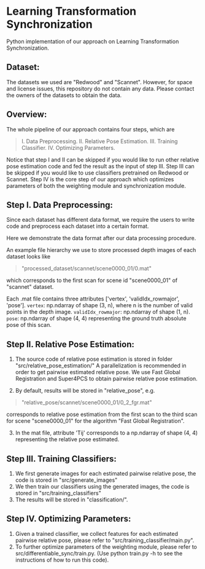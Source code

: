 # Learning Transformation Synchronization
Python implementation of our approach on Learning Transformation Synchronization.

## Dataset:
The datasets we used are "Redwood" and "Scannet". 
However, for space and license issues, this repository do not contain any data.
Please contact the owners of the datasets to obtain the data.

## Overview:
The whole pipeline of our approach contains four steps, which are

> I. Data Preprocessing.
II. Relative Pose Estimation.
III. Training Classifier.
IV. Optimizing Parameters.

Notice that step I and II can be skipped if you would like to run other relative pose estimation code and fed the result as the input of step III.
Step III can be skipped if you would like to use classifiers pretrained on Redwood or Scannet. 
Step IV is the core step of our approach which optimizes parameters of both the weighting module and synchronization module.

## Step I. Data Preprocessing:
Since each dataset has different data format, we require the users to write code and preprocess each dataset
into a certain format.

Here we demonstrate the data format after our data processing procedure. 

An example file hierarchy we use to store processed depth images of each dataset looks like
  > "processed_dataset/scannet/scene0000_01/0.mat"

which corresponds to the first scan for scene id "scene0000_01" of "scannet" dataset.

Each .mat file contains three attributes ['vertex', 'validIdx_rowmajor', 'pose']. 
  `vertex`: np.ndarray of shape (3, n), where n is the number of valid points in the depth image.
  `validIdx_rowmajor`: np.ndarray of shape (1, n).
  `pose`: np.ndarray of shape (4, 4) representing the ground truth absolute pose of this scan.

## Step II. Relative Pose Estimation:
1. The source code of relative pose estimation is stored in folder "src/relative_pose_estimation/"
A parallelization is recommended in order to get pairwise estimated relative pose.
We use Fast Global Registration and Super4PCS to
    obtain pairwise relative pose estimation.

2. By default, results will be stored in "relative_pose", e.g. 
  > "relative_pose/scannet/scene0000_01/0_2_fgr.mat"
  
corresponds to relative pose estimation from the first scan to the third scan for scene "scene0000_01" 
for the algorithm "Fast Global Registration".

3. In the mat file, attribute 'Tij' corresponds to a np.ndarray of shape (4, 4) representing the relative pose estimated.

## Step III. Training Classifiers:
1. We first generate images for each estimated pairwise relative pose, the code is stored in "src/generate_images"
2. We then train our classifiers using the generated images, the code is stored in "src/training_classifiers"
3. The results will be stored in "classification/".

## Step IV. Optimizing Parameters:
1. Given a trained classifier, we collect features for each estimated pairwise relative pose, 
  please refer to "src/training_classifier/main.py".
2. To further optimize parameters of the weighting module, please refer to src/differentiable_sync/train.py.
  (Use python train.py -h to see the instructions of how to run this code).

